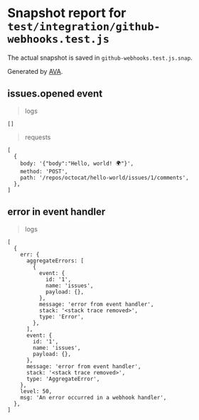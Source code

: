 # Snapshot report for `test/integration/github-webhooks.test.js`

The actual snapshot is saved in `github-webhooks.test.js.snap`.

Generated by [AVA](https://avajs.dev).

## issues.opened event

> logs

    []

> requests

    [
      {
        body: '{"body":"Hello, world! 🌍"}',
        method: 'POST',
        path: '/repos/octocat/hello-world/issues/1/comments',
      },
    ]

## error in event handler

> logs

    [
      {
        err: {
          aggregateErrors: [
            {
              event: {
                id: '1',
                name: 'issues',
                payload: {},
              },
              message: 'error from event handler',
              stack: '<stack trace removed>',
              type: 'Error',
            },
          ],
          event: {
            id: '1',
            name: 'issues',
            payload: {},
          },
          message: 'error from event handler',
          stack: '<stack trace removed>',
          type: 'AggregateError',
        },
        level: 50,
        msg: 'An error occurred in a webhook handler',
      },
    ]
